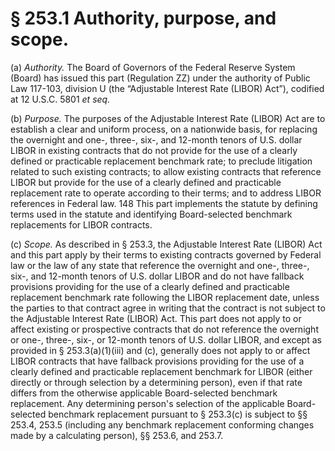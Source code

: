 # § 253.1   Authority, purpose, and scope.

(a) *Authority.* The Board of Governors of the Federal Reserve System (Board) has issued this part (Regulation ZZ) under the authority of Public Law 117-103, division U (the “Adjustable Interest Rate (LIBOR) Act”), codified at 12 U.S.C. 5801 *et seq.*

(b) *Purpose.* The purposes of the Adjustable Interest Rate (LIBOR) Act are to establish a clear and uniform process, on a nationwide basis, for replacing the overnight and one-, three-, six-, and 12-month tenors of U.S. dollar LIBOR in existing contracts that do not provide for the use of a clearly defined or practicable replacement benchmark rate; to preclude litigation related to such existing contracts; to allow existing contracts that reference LIBOR but provide for the use of a clearly defined and practicable replacement rate to operate according to their terms; and to address LIBOR references in Federal law.
148 This part implements the statute by defining terms used in the statute and identifying Board-selected benchmark replacements for LIBOR contracts.


(c) *Scope.* As described in § 253.3, the Adjustable Interest Rate (LIBOR) Act and this part apply by their terms to existing contracts governed by Federal law or the law of any state that reference the overnight and one-, three-, six-, and 12-month tenors of U.S. dollar LIBOR and do not have fallback provisions providing for the use of a clearly defined and practicable replacement benchmark rate following the LIBOR replacement date, unless the parties to that contract agree in writing that the contract is not subject to the Adjustable Interest Rate (LIBOR) Act. This part does not apply to or affect existing or prospective contracts that do not reference the overnight or one-, three-, six-, or 12-month tenors of U.S. dollar LIBOR, and except as provided in § 253.3(a)(1)(iii) and (c), generally does not apply to or affect LIBOR contracts that have fallback provisions providing for the use of a clearly defined and practicable replacement benchmark for LIBOR (either directly or through selection by a determining person), even if that rate differs from the otherwise applicable Board-selected benchmark replacement. Any determining person's selection of the applicable Board-selected benchmark replacement pursuant to § 253.3(c) is subject to §§ 253.4, 253.5 (including any benchmark replacement conforming changes made by a calculating person), §§ 253.6, and 253.7.






